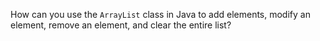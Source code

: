 How can you use the `ArrayList` class in Java to add elements, modify an element, remove an element, and clear the entire list?